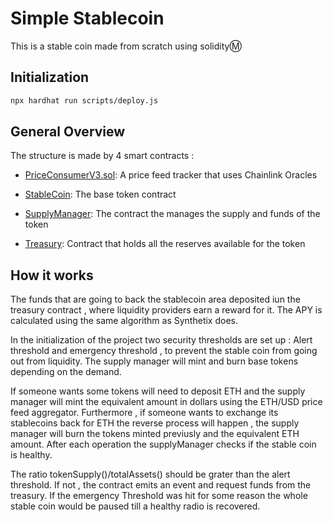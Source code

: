# Simple Stablecoin

This is a stable coin made from scratch using solidityⓂ️

## Initialization

```bash
npx hardhat run scripts/deploy.js

```
## General Overview
The structure is made by 4 smart contracts : 

- [PriceConsumerV3.sol](https://github.com/XabierOterino/Simple-Stablecoin/blob/main/contracts/PriceConsumerV3.sol): A price feed tracker that uses Chainlink Oracles

- [StableCoin](https://github.com/XabierOterino/Simple-Stablecoin/blob/main/contracts/StableCoin.sol): The base token contract

- [SupplyManager](https://github.com/XabierOterino/Simple-Stablecoin/blob/main/contracts/SupplyManager.sol): The contract the manages the supply and funds of the token

- [Treasury](https://github.com/XabierOterino/Simple-Stablecoin/blob/main/contracts/Treasury.sol): Contract that holds all the reserves available for the token 

## How it works

The funds that are going to back the stablecoin area deposited iun the treasury contract , where liquidity providers earn a reward for it. The APY is calculated using the same algorithm as Synthetix does. 

In the initialization of the project two security  thresholds are set up : Alert threshold and emergency threshold , to prevent the stable coin from going out from liquidity. The supply manager will mint and burn base tokens depending on the demand.

If someone wants some tokens will need to deposit ETH and the supply manager will mint the equivalent amount in dollars using the ETH/USD price feed aggregator. Furthermore , if someone wants to exchange its stablecoins back for ETH the reverse process will happen , the supply manager will  burn the tokens minted previusly and the equivalent ETH amount. After each operation the supplyManager checks if the stable coin is healthy.

The ratio tokenSupply()/totalAssets() should be grater than the alert threshold. If not , the contract emits an event
and request funds from the treasury. If the emergency Threshold was hit for some reason the whole stable coin would be paused till a healthy radio is recovered.

    